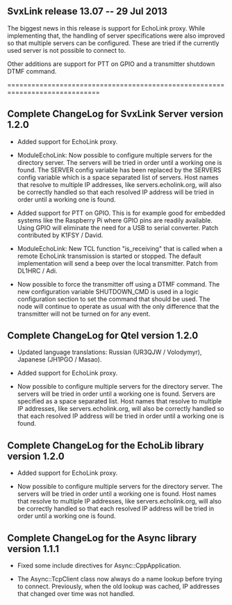 SvxLink release 13.07 -- 29 Jul 2013
------------------------------------

The biggest news in this release is support for EchoLink proxy. While
implementing that, the handling of server specifications were also improved
so that multiple servers can be configured. These are tried if the currently
used server is not possible to connect to.

Other additions are support for PTT on GPIO and a transmitter shutdown DTMF
command.



=============================================================================

Complete ChangeLog for SvxLink Server version 1.2.0
---------------------------------------------------

* Added support for EchoLink proxy.

* ModuleEchoLink: Now possible to configure multiple servers for the directory
  server. The servers will be tried in order until a working one is found.
  The SERVER config variable has been replaced by the SERVERS config variable
  which is a space separated list of servers. Host names that resolve
  to multiple IP addresses, like servers.echolink.org, will also be correctly
  handled so that each resolved IP address will be tried in order until a
  working one is found.

* Added support for PTT on GPIO. This is for example good for embedded
  systems like the Raspberry Pi where GPIO pins are readily available. Using
  GPIO will eliminate the need for a USB to serial converter.
  Patch contributed by K1FSY / David.

* ModuleEchoLink: New TCL function "is_receiving" that is called when a remote
  EchoLink transmission is started or stopped. The default implementation will
  send a beep over the local transmitter.
  Patch from DL1HRC / Adi.

* Now possible to force the transmitter off using a DTMF command. The new
  configuration variable SHUTDOWN_CMD is used in a logic configuration
  section to set the command that should be used. The node will continue
  to operate as usual with the only difference that the transmitter will
  not be turned on for any event.



Complete ChangeLog for Qtel version 1.2.0
-----------------------------------------

* Updated language translations: Russian (UR3QJW / Volodymyr),
  Japanese (JH1PGO / Masao).

* Added support for EchoLink proxy.

* Now possible to configure multiple servers for the directory server. The
  servers will be tried in order until a working one is found. Servers are
  specified as a space separated list. Host names that resolve to multiple IP
  addresses, like servers.echolink.org, will also be correctly handled so that
  each resolved IP address will be tried in order until a working one is found.



Complete ChangeLog for the EchoLib library version 1.2.0
--------------------------------------------------------

* Added support for EchoLink proxy.

* Now possible to configure multiple servers for the directory server. The
  servers will be tried in order until a working one is found.
  Host names that resolve to multiple IP addresses, like servers.echolink.org,
  will also be correctly handled so that each resolved IP address will be
  tried in order until a working one is found.



Complete ChangeLog for the Async library version 1.1.1
------------------------------------------------------

* Fixed some include directives for Async::CppApplication.

* The Async::TcpClient class now always do a name lookup before trying to
  connect. Previously, when the old lookup was cached, IP addresses that
  changed over time was not handled.
